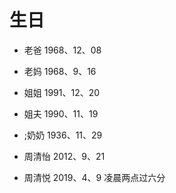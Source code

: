# 生日

- 老爸    1968、12、08

- 老妈    1968、9、16

- 姐姐    1991、12、20

- 姐夫    1990、11、19

- ;奶奶    1936、11、29

- 周清怡 2012、9、21

- 周清悦 2019、4、9 凌晨两点过六分
